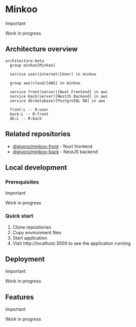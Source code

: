 # Minkoo
> [!IMPORTANT]  
> Work in progress

## Architecture overview
```mermaid
architecture-beta
  group minkoo[Minkoo]

  service user(internet)[User] in minkoo

  group aws(cloud)[AWS] in minkoo

  service front(server)[Nuxt Frontend] in aws
  service back(server)[NestJS Backend] in aws
  service db(database)[PostgreSQL DB] in aws

  front:L -- R:user
  back:L -- R:front
  db:L -- R:back
```

## Related repositories
- [digivoro/minkoo-front](https://github.com/digivoro/minkoo-front) - Nuxt frontend
- [digivoro/minkoo-back](https://github.com/digivoro/minkoo-back) - NestJS backend

## Local development
### Prerequisites
> [!IMPORTANT]  
> Work in progress

### Quick start
1. Clone repositories
2. Copy environment files
3. Start application
4. Visit http://localhost:3000 to see the application running

## Deployment
> [!IMPORTANT]  
> Work in progress

## Features
> [!IMPORTANT]  
> Work in progress